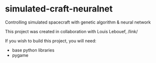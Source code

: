 # simulated-craft-neuralnet
Controlling simulated spacecraft with genetic algorithm &amp; neural network

This project was created in collaboration with Louis Lebouef, /link/

If you wish to build this project, you will need:
- base python libraries
- pygame

